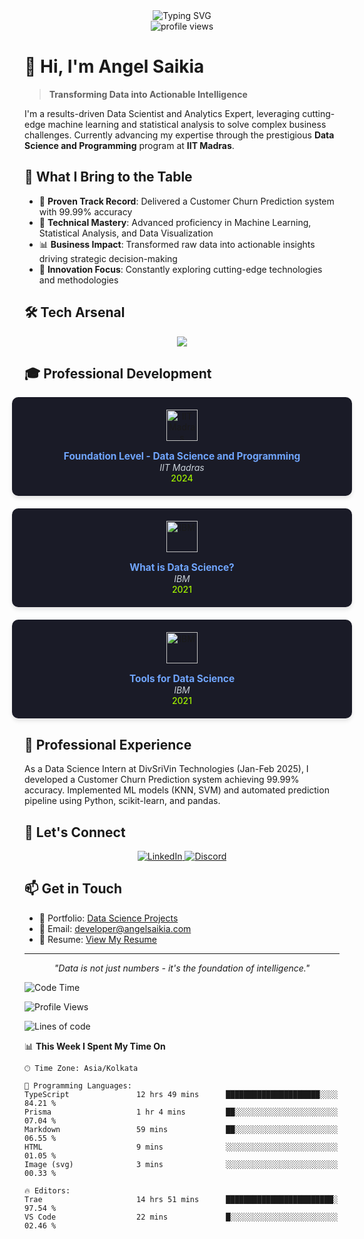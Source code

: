 <div align="center">
  <img src="https://readme-typing-svg.demolab.com?font=Fira+Code&duration=3000&pause=1000&color=2563EB&center=true&vCenter=true&width=435&lines=Data+Scientist+%26+Analytics+Expert;Machine+Learning+Specialist;Statistical+Analysis+Pro;Full-Stack+Data+Professional" alt="Typing SVG" />
</div>

<div align="center">
  <img src="https://komarev.com/ghpvc/?username=dhunu&label=Portfolio%20Views&color=2563eb&style=flat" alt="profile views" />
</div>

# 👋 Hi, I'm Angel Saikia

> **Transforming Data into Actionable Intelligence**

I'm a results-driven Data Scientist and Analytics Expert, leveraging cutting-edge machine learning and statistical analysis to solve complex business challenges. Currently advancing my expertise through the prestigious **Data Science and Programming** program at **IIT Madras**.

## 🚀 What I Bring to the Table

- 🎯 **Proven Track Record**: Delivered a Customer Churn Prediction system with 99.99% accuracy
- 🔬 **Technical Mastery**: Advanced proficiency in Machine Learning, Statistical Analysis, and Data Visualization
- 📊 **Business Impact**: Transformed raw data into actionable insights driving strategic decision-making
- 🌟 **Innovation Focus**: Constantly exploring cutting-edge technologies and methodologies

## 🛠️ Tech Arsenal

<div align="center">
  <img src="https://skillicons.dev/icons?i=python,tensorflow,pytorch,mysql,mongodb,aws,gcp,docker,git" />
</div>

## 🎓 Professional Development

<div style="display: flex; flex-direction: column; align-items: center; justify-items: center; gap: 20px; margin: 0 auto; max-width: 600px;">
  <div style="background-color: #1a1b27; border-radius: 10px; padding: 20px; width: 100%; text-align: center; box-shadow: 0 4px 6px rgba(0, 0, 0, 0.1);">
    <img src="https://skillicons.dev/icons?i=python" width="50" height="50" alt="IIT Madras" style="margin-bottom: 15px;"/>
    <br/>
    <strong style="color: #70a5fd; font-size: 1.1em;">Foundation Level - Data Science and Programming</strong>
    <br/>
    <em style="color: #c9d1d9;">IIT Madras</em>
    <br/>
    <span style="color: #9fef00; font-weight: 500;">2024</span>
  </div>
  <div style="background-color: #1a1b27; border-radius: 10px; padding: 20px; width: 100%; text-align: center; box-shadow: 0 4px 6px rgba(0, 0, 0, 0.1);">
    <img src="https://api.iconify.design/vscode-icons:file-type-sql.svg" width="50" height="50" alt="IBM" style="margin-bottom: 15px;"/>
    <br/>
    <strong style="color: #70a5fd; font-size: 1.1em;">What is Data Science?</strong>
    <br/>
    <em style="color: #c9d1d9;">IBM</em>
    <br/>
    <span style="color: #9fef00; font-weight: 500;">2021</span>
  </div>
  <div style="background-color: #1a1b27; border-radius: 10px; padding: 20px; width: 100%; text-align: center; box-shadow: 0 4px 6px rgba(0, 0, 0, 0.1);">
    <img src="https://api.iconify.design/vscode-icons:file-type-shell.svg" width="50" height="50" alt="IBM" style="margin-bottom: 15px;"/>
    <br/>
    <strong style="color: #70a5fd; font-size: 1.1em;">Tools for Data Science</strong>
    <br/>
    <em style="color: #c9d1d9;">IBM</em>
    <br/>
    <span style="color: #9fef00; font-weight: 500;">2021</span>
  </div>
</div>

## 💼 Professional Experience
As a Data Science Intern at DivSriVin Technologies (Jan-Feb 2025), I developed a Customer Churn Prediction system achieving 99.99% accuracy. Implemented ML models (KNN, SVM) and automated prediction pipeline using Python, scikit-learn, and pandas.

## 🤝 Let's Connect

<div align="center">
  <a href="https://www.linkedin.com/in/angel-saikia/" target="_blank">
    <img src="https://skillicons.dev/icons?i=linkedin" alt="LinkedIn" />
  </a>
  <a href="https://discord.gg/4Y7tszW" target="_blank">
    <img src="https://skillicons.dev/icons?i=discord" alt="Discord" />
  </a>
</div>

## 📫 Get in Touch

- 💼 Portfolio: [Data Science Projects](https://data-science.angelsaikia.com/)
- 📧 Email: developer@angelsaikia.com
- 📄 Resume: [View My Resume](https://data-science.angelsaikia.com/Angel%20Saikia%20-%20Data%20Scientist%20&%20Analyst%20Resume.pdf)

---

<div align="center">
  <em>"Data is not just numbers - it's the foundation of intelligence."</em>
</div>


<!--START_SECTION:waka-->
![Code Time](http://img.shields.io/badge/Code%20Time-2%2C194%20hrs%2048%20mins-blue)

![Profile Views](http://img.shields.io/badge/Profile%20Views-7-blue)

![Lines of code](https://img.shields.io/badge/From%20Hello%20World%20I%27ve%20Written-3.8%20million%20lines%20of%20code-blue)

📊 **This Week I Spent My Time On** 

```text
🕑︎ Time Zone: Asia/Kolkata

💬 Programming Languages: 
TypeScript               12 hrs 49 mins      █████████████████████░░░░   84.21 % 
Prisma                   1 hr 4 mins         ██░░░░░░░░░░░░░░░░░░░░░░░   07.04 % 
Markdown                 59 mins             ██░░░░░░░░░░░░░░░░░░░░░░░   06.55 % 
HTML                     9 mins              ░░░░░░░░░░░░░░░░░░░░░░░░░   01.05 % 
Image (svg)              3 mins              ░░░░░░░░░░░░░░░░░░░░░░░░░   00.33 % 

🔥 Editors: 
Trae                     14 hrs 51 mins      ████████████████████████░   97.54 % 
VS Code                  22 mins             █░░░░░░░░░░░░░░░░░░░░░░░░   02.46 % 
```


<!--END_SECTION:waka-->
